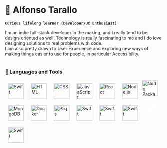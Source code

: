 # 🧡 Alfonso Tarallo

**`Curious lifelong learner (Developer/UX Enthusiast)`**

I'm an indie full-stack developer in the making, and I really tend to be design-oriented as well. Technology is really fascinating to me and I do love designing solutions to real problems with code.<br/>
I am also pretty drawn to User Experience and exploring new ways of making things easier to use for people, in particular Accessibility.

#

### 🧰 Languages and Tools

<img align="left" alt="Swift" width="50px" style="padding:10px;" src="https://cdn.jsdelivr.net/gh/devicons/devicon@latest/icons/swift/swift-original.svg"/>
<img align="left" alt="HTML" width="50px" style="padding:10px;" src="https://cdn.jsdelivr.net/gh/devicons/devicon@latest/icons/html5/html5-plain.svg" />
<img align="left" alt="CSS" width="50px" style="padding:10px;" src="https://cdn.jsdelivr.net/gh/devicons/devicon@latest/icons/css3/css3-original.svg" /> 
<img align="left" alt="JavaScript" width="50px" style="padding:10px;" src="https://cdn.jsdelivr.net/gh/devicons/devicon@latest/icons/javascript/javascript-original.svg" />
<img align="left" alt="React" width="50px" style="padding:10px;" src="https://cdn.jsdelivr.net/gh/devicons/devicon@latest/icons/react/react-original-wordmark.svg" />
<img align="left" alt="Node.js" width="50px" style="padding:10px;" src="https://cdn.jsdelivr.net/gh/devicons/devicon@latest/icons/nodejs/nodejs-original-wordmark.svg" />
<img align="left" alt="Node Package Manager" width="50px" style="padding-right:10px;" src="https://cdn.jsdelivr.net/gh/devicons/devicon@latest/icons/npm/npm-original-wordmark.svg" />
<img align="left" alt="MongoDB" width="50px" style="padding:10px;" src="https://cdn.jsdelivr.net/gh/devicons/devicon@latest/icons/mongodb/mongodb-original-wordmark.svg" />
<img align="left" alt="Docker" width="50px" style="padding:10px;" src="https://cdn.jsdelivr.net/gh/devicons/devicon@latest/icons/docker/docker-original-wordmark.svg" />
<img align="left" alt="P5.js" width="50px" style="padding:10px;" src="https://cdn.jsdelivr.net/gh/devicons/devicon@latest/icons/p5js/p5js-original.svg" />
<img align="left" alt="Swift" width="50px" style="padding:10px;" src="https://cdn.jsdelivr.net/gh/devicons/devicon@latest/icons/illustrator/illustrator-plain.svg" />
<img align="left" alt="Swift" width="50px" style="padding:10px;" src="https://cdn.jsdelivr.net/gh/devicons/devicon@latest/icons/photoshop/photoshop-original.svg" />
<img align="left" alt="Swift" width="50px" style="padding:10px;" src="https://cdn.jsdelivr.net/gh/devicons/devicon@latest/icons/figma/figma-original.svg" />
<img align="left" alt="Swift" width="50px" style="padding:10px;" src="https://cdn.jsdelivr.net/gh/devicons/devicon@latest/icons/blender/blender-original.svg" />
<svg align="left" alt="TouchDesigner" width="40px" style="padding:10px;" viewBox="0 0 242 331" fill="none" xmlns="http://www.w3.org/2000/svg">
<path d="M127.551 164.388C101.07 156.074 72.9885 170.485 64.6044 196.675C56.2028 222.892 70.7627 250.692 97.2521 258.988C123.724 267.31 151.814 252.882 160.198 226.683C168.591 200.484 154.023 172.684 127.551 164.388ZM173.509 68.0815C122.105 86.8026 116.167 84.093 97.2433 33.2257C87.6452 7.4313 58.9212 -5.6946 32.8454 3.78034C6.78708 13.2817 -6.47078 41.7065 3.11853 67.5008C12.7166 93.2952 41.4406 106.421 67.4989 96.9198C118.903 78.1986 124.859 80.9259 143.773 131.802C153.363 157.596 182.087 170.722 208.145 161.221C234.221 151.746 247.47 123.304 237.881 97.5092C228.291 71.7061 199.567 58.5801 173.509 68.0815Z" fill="white"/>
<path d="M159.605 318.121L155.307 330.115H157.364L160.027 322.525L160.532 320.239H160.701C160.803 320.656 160.897 321.029 160.988 321.357C161.067 321.639 161.136 321.899 161.199 322.136C161.26 322.373 161.285 322.492 161.275 322.492L163.904 330.115H165.976L161.661 318.121H159.605ZM233.472 329.824H241.328V327.873H235.423V324.845H240.856V322.893H235.423V319.848H241.328V317.897H233.472V329.824ZM216.832 325.451L216.328 327.721H216.159C216.059 327.307 215.963 326.936 215.873 326.611C215.795 326.331 215.724 326.073 215.663 325.837C215.601 325.601 215.576 325.484 215.587 325.484L212.963 317.915H210.893L215.2 329.824H217.252L221.543 317.915H219.489L216.832 325.451ZM197.185 329.824H199.12V317.915H197.185V329.824ZM175.664 319.865H179.28V329.824H181.232V319.865H184.848V317.915H175.664V319.865ZM140.944 325.451L140.439 327.721H140.271C140.171 327.307 140.075 326.936 139.985 326.611C139.907 326.331 139.836 326.073 139.775 325.837C139.713 325.601 139.688 325.484 139.699 325.484L137.075 317.915H135.005L139.312 329.824H141.364L145.653 317.915H143.601L140.944 325.451ZM121.297 329.824H123.232V317.915H121.297V329.824ZM101.797 323.516V319.865H104.473C105.123 319.865 105.653 319.992 106.063 320.244C106.472 320.496 106.676 320.953 106.676 321.615C106.676 322.288 106.477 322.773 106.079 323.069C105.681 323.368 105.145 323.516 104.473 323.516H101.797ZM106.735 324.795C107.123 324.627 107.456 324.399 107.736 324.113C108.016 323.827 108.235 323.476 108.392 323.061C108.549 322.647 108.628 322.159 108.628 321.599C108.605 320.948 108.487 320.387 108.275 319.916C108.061 319.445 107.769 319.064 107.4 318.772C107.029 318.48 106.592 318.264 106.088 318.124C105.583 317.984 105.039 317.915 104.456 317.915H99.8467V329.824H101.797V325.215H103.228L106.795 329.824H109.167L105.483 325.148C105.931 325.08 106.348 324.963 106.735 324.795ZM79.2333 329.824H87.0893V327.873H81.184V324.845H86.6187V322.893H81.184V319.848H87.0893V317.897H79.2333V329.824ZM64.5787 326.14C64.5787 326.455 64.512 326.72 64.3773 326.939C64.2427 327.157 64.06 327.337 63.8307 327.477C63.6 327.617 63.3333 327.719 63.0307 327.78C62.728 327.843 62.4093 327.873 62.072 327.873H59.7333V319.865H62.072C62.4093 319.865 62.728 319.899 63.0307 319.967C63.3333 320.033 63.6 320.14 63.8307 320.285C64.06 320.432 64.2427 320.62 64.3773 320.849C64.512 321.08 64.5787 321.352 64.5787 321.665V326.14ZM65.168 318.815C64.752 318.505 64.2787 318.279 63.7467 318.133C63.2133 317.987 62.656 317.915 62.072 317.915H57.8V329.824H62.072C62.656 329.824 63.2133 329.755 63.7467 329.613C64.2787 329.473 64.752 329.255 65.168 328.957C65.5827 328.661 65.9133 328.28 66.16 327.813C66.4067 327.348 66.5307 326.791 66.5307 326.14V321.665C66.5307 321.015 66.4067 320.455 66.16 319.983C65.9133 319.512 65.5827 319.123 65.168 318.815ZM27.468 323.331L24.5907 317.915H22.3533L26.492 325.197V329.824H28.4427V325.197L32.5987 317.915H30.3267L27.468 323.331ZM9.15867 327.587C8.77734 327.833 8.30134 327.957 7.72934 327.957H4.88667V324.408H7.66133C8.28933 324.408 8.79467 324.541 9.17601 324.811C9.58001 325.092 9.78134 325.557 9.78134 326.208C9.78134 326.857 9.57334 327.317 9.15867 327.587ZM4.88667 319.781H7.57733C8.04933 319.781 8.44933 319.891 8.78 320.109C9.11067 320.328 9.27733 320.667 9.27733 321.127C9.27733 321.677 9.11733 322.069 8.79733 322.305C8.47733 322.54 8.07066 322.657 7.57733 322.657H4.88667V319.781ZM11.396 324.627C11.2733 324.38 11.108 324.155 10.9 323.953C10.692 323.751 10.4267 323.583 10.1013 323.448C10.4933 323.191 10.7733 322.851 10.9427 322.431C11.1107 322.011 11.1947 321.599 11.1947 321.195C11.1947 320.645 11.0987 320.165 10.908 319.756C10.7173 319.347 10.4573 319.005 10.1267 318.729C9.796 318.455 9.41067 318.251 8.97334 318.116C8.53601 317.981 8.07066 317.915 7.57733 317.915H2.93467V329.824H7.56134C8.14401 329.824 8.68801 329.763 9.19201 329.639C9.69734 329.516 10.1347 329.315 10.504 329.033C10.8747 328.753 11.1693 328.389 11.388 327.94C11.6067 327.492 11.7213 326.936 11.7333 326.275C11.7333 325.972 11.708 325.683 11.6573 325.408C11.6067 325.133 11.52 324.873 11.396 324.627ZM230.657 295.708H235.032C235.925 295.708 236.608 295.904 237.08 296.295C237.679 296.739 237.987 297.457 238.003 298.449C238.003 299.276 237.747 299.972 237.232 300.539C236.709 301.148 235.925 301.461 234.88 301.479H230.657V295.708ZM238.028 312.141H241.336L237.08 303.717C239.413 302.788 240.597 301.035 240.631 298.456C240.58 296.703 239.973 295.353 238.808 294.407C237.84 293.573 236.589 293.157 235.057 293.157H227.873V312.141H230.657V304.028H234.223L238.028 312.141ZM221.056 309.435H212.093V303.845H219.744V301.296H212.093V295.864H221.056V293.157H209.309V312.141H221.056V309.435ZM198.336 306.653H198.285L189.959 293.157H187.333V312.141H190.117V298.645H190.168L198.483 312.141H201.12V293.157H198.336V306.653ZM179.835 305.561V301.7H173.299V304.405H177.051V305.399C177.033 306.591 176.672 307.553 175.964 308.285C175.256 309.051 174.36 309.435 173.273 309.435C172.616 309.435 172.052 309.291 171.58 309.004C171.1 308.76 170.713 308.443 170.419 308.051C170.056 307.643 169.816 307.107 169.699 306.447C169.564 305.785 169.496 304.52 169.496 302.649C169.496 300.779 169.564 299.504 169.699 298.827C169.816 298.183 170.056 297.656 170.417 297.247C170.712 296.856 171.1 296.529 171.579 296.268C172.051 296.016 172.615 295.881 173.271 295.864C174.163 295.881 174.92 296.148 175.543 296.663C176.14 297.203 176.552 297.857 176.78 298.625H179.733C179.44 297.037 178.733 295.704 177.616 294.628C176.499 293.56 175.053 293.019 173.28 293C171.835 293.019 170.628 293.375 169.661 294.068C168.679 294.755 167.964 295.535 167.519 296.412C167.241 296.872 167.036 297.476 166.901 298.223C166.775 298.968 166.712 300.444 166.712 302.649C166.712 304.819 166.775 306.287 166.901 307.051C166.968 307.459 167.052 307.797 167.153 308.065C167.263 308.327 167.384 308.6 167.519 308.885C167.964 309.763 168.679 310.535 169.661 311.204C170.628 311.899 171.835 312.263 173.28 312.297C175.153 312.263 176.708 311.608 177.944 310.333C179.171 309.051 179.801 307.46 179.835 305.561ZM159.513 293.157H156.729V312.141H159.513V293.157ZM144.523 301.312C143.648 301.199 142.959 301.099 142.453 301.012C141.545 300.837 140.885 300.525 140.473 300.073C140.061 299.631 139.855 299.135 139.855 298.588C139.872 297.676 140.179 296.989 140.776 296.528C141.348 296.085 142.063 295.864 142.921 295.864C144.579 295.899 146.097 296.385 147.477 297.325L149.029 294.961C147.34 293.707 145.353 293.052 143.069 293C141.171 293.019 139.704 293.531 138.671 294.539C137.604 295.555 137.071 296.893 137.071 298.552C137.071 299.933 137.496 301.107 138.345 302.071C139.169 303.009 140.372 303.613 141.953 303.883C142.836 304.013 143.648 304.131 144.388 304.235C146.003 304.521 146.801 305.372 146.784 306.788C146.751 308.517 145.539 309.4 143.149 309.435C141.129 309.417 139.388 308.787 137.924 307.541L136.096 309.707C138.053 311.433 140.393 312.297 143.116 312.297C147.325 312.245 149.476 310.404 149.568 306.772C149.568 305.425 149.16 304.244 148.345 303.227C147.52 302.193 146.247 301.555 144.523 301.312ZM119.132 312.141H130.879V309.435H121.916V303.845H129.567V301.296H121.916V295.864H130.879V293.157H119.132V312.141ZM108.723 306.224C108.639 306.851 108.44 307.368 108.129 307.777C107.421 308.881 106.285 309.435 104.72 309.435H101.385V295.864H104.72C106.133 295.829 107.228 296.364 108.003 297.469C108.381 297.912 108.621 298.491 108.723 299.204C108.799 299.917 108.836 301.101 108.836 302.753C108.836 304.449 108.799 305.607 108.723 306.224ZM110.637 296.36C109.392 294.243 107.525 293.175 105.036 293.157H98.6013V312.141H104.847C106.225 312.141 107.389 311.829 108.34 311.204C109.299 310.623 110.048 309.884 110.585 308.991C110.788 308.652 110.96 308.327 111.103 308.013C111.237 307.692 111.339 307.328 111.405 306.92C111.548 306.112 111.62 304.689 111.62 302.649C111.62 300.731 111.573 299.381 111.481 298.6C111.364 297.819 111.083 297.072 110.637 296.36ZM87.668 301.296H80.3733V293.157H77.5893V312.141H80.3733V303.845H87.668V312.141H90.452V293.157H87.668V301.296ZM62.1067 297.247C62.4013 296.856 62.788 296.529 63.2693 296.268C63.74 296.016 64.304 295.881 64.9613 295.864C65.8547 295.881 66.612 296.147 67.2347 296.66C67.8333 297.199 68.2453 297.852 68.4733 298.617H71.4293C71.1347 297.031 70.428 295.7 69.3093 294.625C68.192 293.56 66.7453 293.019 64.972 293C63.5253 293.019 62.3187 293.375 61.352 294.068C60.368 294.755 59.6533 295.535 59.208 296.412C58.9307 296.872 58.724 297.476 58.5893 298.223C58.464 298.968 58.4 300.444 58.4 302.649C58.4 304.819 58.464 306.287 58.5893 307.051C58.6573 307.459 58.7413 307.797 58.8413 308.065C58.9507 308.327 59.0733 308.6 59.208 308.885C59.6533 309.763 60.3667 310.535 61.3507 311.204C62.3173 311.899 63.5227 312.263 64.9693 312.297C66.5667 312.297 67.9507 311.829 69.12 310.893C70.2547 309.949 71.0253 308.597 71.4293 306.837H68.476C67.7013 308.569 66.5307 309.435 64.9627 309.435C64.3053 309.435 63.7413 309.291 63.2693 309.004C62.7893 308.76 62.4013 308.443 62.1067 308.051C61.744 307.643 61.504 307.107 61.3867 306.447C61.252 305.785 61.184 304.52 61.184 302.649C61.184 300.779 61.252 299.504 61.3867 298.827C61.504 298.183 61.744 297.656 62.1067 297.247ZM48.444 305.407C48.4267 306.701 48.0733 307.688 47.3827 308.365C46.6747 309.077 45.7787 309.435 44.692 309.435C43.6053 309.435 42.7173 309.077 42.0267 308.365C41.32 307.688 40.9573 306.701 40.9413 305.407V293.157H38.1573V305.716C38.1733 307.711 38.8133 309.293 40.0747 310.464C41.3107 311.669 42.8507 312.28 44.692 312.297C46.568 312.28 48.12 311.668 49.348 310.461C50.5667 309.289 51.1933 307.705 51.2267 305.709V293.157H48.444V305.407ZM22.7427 309.004C22.2627 308.76 21.8747 308.443 21.58 308.051C21.2187 307.643 20.9787 307.107 20.86 306.447C20.7253 305.785 20.6587 304.52 20.6587 302.649C20.6587 300.779 20.7253 299.504 20.86 298.825C20.9787 298.183 21.2187 297.656 21.58 297.247C21.8747 296.856 22.2627 296.529 22.7427 296.268C23.2147 296.016 23.7787 295.881 24.4347 295.864C25.1013 295.881 25.6773 296.016 26.1667 296.268C26.6293 296.529 27 296.856 27.2773 297.247C27.64 297.656 27.888 298.183 28.0227 298.827C28.1493 299.504 28.212 300.779 28.212 302.649C28.212 304.52 28.1493 305.785 28.0227 306.447C27.888 307.107 27.64 307.643 27.2773 308.051C27 308.443 26.6293 308.76 26.1667 309.004C25.6773 309.291 25.1013 309.435 24.4347 309.435C23.7787 309.435 23.2147 309.291 22.7427 309.004ZM28.0973 311.204C29.064 310.535 29.7613 309.763 30.1893 308.885C30.5013 308.427 30.7147 307.815 30.8333 307.051C30.9413 306.287 30.9973 304.819 30.9973 302.649C30.9973 300.444 30.9413 298.968 30.8333 298.223C30.7147 297.476 30.5013 296.872 30.1907 296.412C29.7613 295.535 29.064 294.755 28.0973 294.068C27.1227 293.375 25.904 293.019 24.4413 293C22.996 293.019 21.7907 293.372 20.824 294.064C19.84 294.748 19.1267 295.525 18.6813 296.399C18.404 296.86 18.1973 297.465 18.0627 298.213C17.9373 298.961 17.8747 300.44 17.8747 302.649C17.8747 304.819 17.9373 306.287 18.0627 307.051C18.1307 307.459 18.2147 307.797 18.316 308.065C18.424 308.327 18.5467 308.6 18.6813 308.885C19.1267 309.763 19.84 310.535 20.824 311.204C21.7907 311.899 22.996 312.263 24.4413 312.297C25.904 312.263 27.1227 311.899 28.0973 311.204ZM0 295.708H5.03867V312.141H7.82267V295.708H12.8667V293.157H0V295.708Z" fill="white"/>
</svg>


<br/>
<br/>
<br/>
<br/>

#

